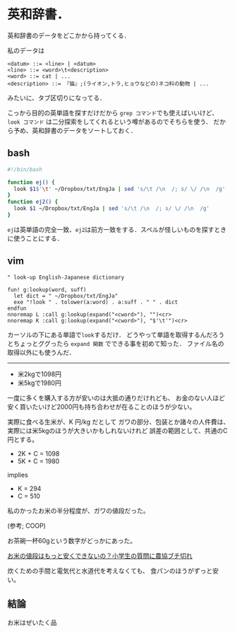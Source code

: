 英和辞書．
===

英和辞書のデータをどこかから持ってくる．

私のデータは

```
<datum> ::= <line> | <datum>
<line> ::= <word>\t<description>
<word> ::= cat | ...
<description> ::= 『猫』;(ライオン,トラ,ヒョウなどの)ネコ科の動物 | ...
```

みたいに、タブ区切りになってる．

こっから目的の英単語を探すだけだから `grep コマンド`でも使えばいいけど、
`look コマンド` は二分探索をしてくれるという噂があるのでそちらを使う．
だから予め、英和辞書のデータをソートしておく．

bash
---

``` bash
#!/bin/bash

function ej() {
  look $1$'\t' ~/Dropbox/txt/EngJa | sed 's/\t /\n  /; s/ \/ /\n  /g'
}
function ej2() {
  look $1 ~/Dropbox/txt/EngJa | sed 's/\t /\n  /; s/ \/ /\n  /g'
}
```

`ej`は英単語の完全一致、`ej2`は前方一致をする．スペルが怪しいものを探すときに使うことにする．

vim
---
```vim
" look-up English-Japanese dictionary

fun! g:lookup(word, suff)
  let dict = " ~/Dropbox/txt/EngJa"
  exe "!look " . tolower(a:word) . a:suff . " " . dict
endfun
nnoremap L :call g:lookup(expand("<cword>"), "")<cr>
nnoremap K :call g:lookup(expand("<cword>"), "$'\t'")<cr>
```

カーソルの下にある単語で`look`するだけ．
どうやって単語を取得するんだろうとちょっとググったら
`expand 関数` でできる事を初めて知った．
ファイル名の取得以外にも使うんだ．


---

- 米2kgで1098円
- 米5kgで1980円

一度に多くを購入する方が安いのは大抵の通りだけれども、
お金のない人ほど安く買いたいけど2000円も持ち合わせが在ることのほうが少ない。

実際に食べる生米が、K 円/kg だとして
ガワの部分、包装とか諸々の人件費は、実際には米5kgのほうが大きいかもしれないけれど
誤差の範囲として、共通のC円とする。

- 2K + C = 1098
- 5K + C = 1980

implies

- K = 294
- C = 510

私のかったお米の半分程度が、ガワの値段だった。

(参考; COOP)

お茶碗一杯60gという数字がどっかにあった。

[お米の値段はもっと安くできないの？小学生の質問に農協ブチ切れ](http://1000nichi.blog73.fc2.com/blog-entry-4212.html)

炊くための手間と電気代と水道代を考えなくても、
食パンのほうがずっと安い。

## 結論
お米はぜいたく品
